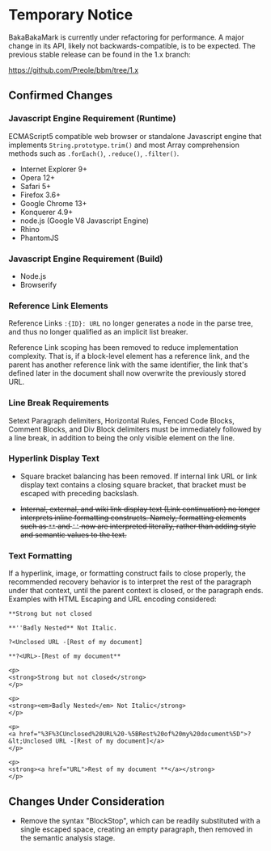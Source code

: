 Temporary Notice
================

BakaBakaMark is currently under refactoring for performance. A major change 
in its API, likely not backwards-compatible, is to be expected. The previous 
stable release can be found in the 1.x branch:

<https://github.com/Preole/bbm/tree/1.x>




Confirmed Changes
-----------------

### Javascript Engine Requirement (Runtime) ###

ECMAScript5 compatible web browser or standalone Javascript engine that 
implements `String.prototype.trim()` and most Array comprehension methods 
such as `.forEach()`, `.reduce()`, `.filter()`. 

- Internet Explorer 9+ 
- Opera 12+
- Safari 5+
- Firefox 3.6+
- Google Chrome 13+
- Konquerer 4.9+
- node.js (Google V8 Javascript Engine)
- Rhino
- PhantomJS


### Javascript Engine Requirement (Build) ###

- Node.js
- Browserify


### Reference Link Elements ###

Reference Links `:{ID}: URL` no longer generates a node in the parse tree, 
and thus no longer qualified as an implicit list breaker.

Reference Link scoping has been removed to reduce implementation complexity. 
That is, if a block-level element has a reference link, and the parent has 
another reference link with the same identifier, the link that's defined 
later in the document shall now overwrite the previously stored URL.



### Line Break Requirements ###

Setext Paragraph delimiters, Horizontal Rules, Fenced Code Blocks, Comment 
Blocks, and Div Block delimiters must be immediately followed by a line 
break, in addition to being the only visible element on the line.



### Hyperlink Display Text ###

- Square bracket balancing has been removed. If internal link URL or link 
  display text contains a closing square bracket, that bracket must be 
  escaped with preceding backslash.
  
- <del>Internal, external, and wiki link display text (Link continuation) no 
  longer interprets inline formatting constructs. Namely, formatting elements 
  such as `**` and `''` now are interpreted literally, rather than adding 
  style and semantic values to the text.</del>



### Text Formatting ###

If a hyperlink, image, or formatting construct fails to close properly, 
the recommended recovery behavior is to interpret the rest of the paragraph 
under that context, until the parent context is closed, or the paragraph ends. 
Examples with HTML Escaping and URL encoding considered:

```
**Strong but not closed

**''Badly Nested** Not Italic.

?<Unclosed URL -[Rest of my document]

**?<URL>-[Rest of my document**
```

```
<p>
<strong>Strong but not closed</strong>
</p>

<p>
<strong><em>Badly Nested</em> Not Italic</strong>
</p>

<p>
<a href="%3F%3CUnclosed%20URL%20-%5BRest%20of%20my%20document%5D">?&lt;Unclosed URL -[Rest of my document]</a>
</p>

<p>
<strong><a href="URL">Rest of my document **</a></strong>
</p>
```





Changes Under Consideration
---------------------------

- Remove the syntax "BlockStop", which can be readily substituted with 
  a single escaped space, creating an empty paragraph, then removed in 
  the semantic analysis stage.